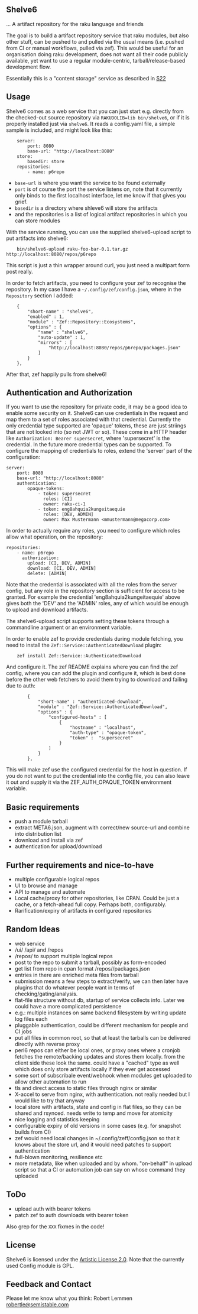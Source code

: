 Shelve6
-------

... A artifact repository for the raku language and friends

The goal is to build a artifact repository service that raku modules, but also
other stuff, can be pushed to and pulled via the usual means (i.e. pushed from
CI or manual workflows, pulled via zef). This would be useful for an organisation 
doing raku development, does not want all their code publicly available, 
yet want to use a regular module-centric, tarball/release-based development flow.

Essentially this is a "content storage" service as described in [S22][1]

## Usage

Shelve6 comes as a web service that you can just start e.g. directly from
the checked-out source repository via `RAKUDOLIB=lib bin/shelve6`, or if it is 
properly installed just via `shelve6`. It reads a config.yaml file, a simple
sample is included, and might look like this:
```
    server:
        port: 8080
        base-url: "http://localhost:8080"
    store:
        basedir: store
    repositories:
        - name: p6repo
```
* `base-url` is where you want the service to be found externally
* `port` is of course the port the service listens on, note that  it currently
  only binds to the first localhost interface, let me know if that gives you grief.
* `basedir` is a directory where shleve6 will store the artifacts
* and the repositories is a list of logical artifact repositories in which you
  can store modules

With the service running, you can use the supplied shelve6-upload script to put
artifacts into shelve6:
```
    bin/shelve6-upload raku-foo-bar-0.1.tar.gz http://localhost:8080/repos/p6repo

```
This script is just a thin wrapper around curl, you just need a multipart form
post really.

In order to fetch artifacts, you need to configure your zef to recognise the
repository. In my case I have a `~/.config/zef/config.json`, where in the
`Repository` section I added:
```
    {
        "short-name" : "shelve6",
        "enabled" : 1,
        "module" : "Zef::Repository::Ecosystems",
        "options" : {
            "name" : "shelve6",
            "auto-update" : 1,
            "mirrors" : [
                "http://localhost:8080/repos/p6repo/packages.json"
            ]
        }
    },
```
After that, zef happily pulls from shelve6!

## Authentication and Authorization

If you want to use the repository for private code, it may be a good idea to
enable some security on it. Shelve6 can use credentials in the request and map
them to a set of roles associated with that credential. Currently the only
credential type supported are 'opaque' tokens, these are just striings that are
not looked into (so not JWT or so). These come in a HTTP header like
`Authorization: Bearer supersecret`, where 'supersecret' is the credential. In
the future more credential types can be supported. To configure the mapping of 
credentials to roles, extend the 'server' part of the configuration:
```
server:
    port: 8080
    base-url: "http://localhost:8080"
    authentication:
        opaque-tokens:
            - token: supersecret
              roles: [CI]
              owner: raku-ci-1
            - token: eng8ahquia2kungeitaequie
              roles: [DEV, ADMIN]
              owner: Max Mustermann <mmustermann@megacorp.com>
```
In order to actually require any roles, you need to configure which roles allow
what operation, on the repository:
```
repositories:
    - name: p6repo
      authorization:
        upload: [CI, DEV, ADMIN]
        download: [CI, DEV, ADMIN]
        delete: [ADMIN]
```
Note that the credential is associated with all the roles from the server
config, but any role in the repository section is sufficient for access to be
granted. For example the credential 'eng8ahquia2kungeitaequie' above gives both
the 'DEV' and the 'ADMIN' roles, any of which would be enough to upload and
download artifacts.

The shelve6-upload script supports setting these tokens through a commandline
argument or an environment variable.

In order to enable zef to provide credentials during module fetching, you need
to install the `Zef::Service::AuthenticatedDownload` plugin:
```
    zef install Zef::Service::AuthenticatedDownload
```
And configure it. The zef README explains where you can find the zef config, 
where you can add the
plugin and configure it, which is best done before the other web fetchers to
avoid them trying to download and failing due to auth:

```
        {
            "short-name" : "authenticated-download",
            "module" : "Zef::Service::AuthenticatedDownload",
            "options" : { 
                "configured-hosts" : [
                    {
                        "hostname" : "localhost",
                        "auth-type" : "opaque-token",
                        "token" :  "supersecret"
                    }
                ]
            }
        },
```
This will make zef use the configured credential for the host in question. If
you do not want to put the credential into the config file, you can also leave
it out and supply it via the ZEF_AUTH_OPAQUE_TOKEN environment variable.

## Basic requirements

- push a module tarball
- extract META6.json, augment with correct/new source-url and combine into 
  distribution list
- download and install via zef
- authentication for upload/download

## Further requirements and nice-to-have

- multiple configurable logical repos
- UI to browse and manage
- API to manage and automate
- Local cache/proxy for other repositories, like CPAN. Could be just a cache,
  or a fetch-ahead full copy. Perhaps both, configurably.
- Rarification/expiry of artifacts in configured repositories

## Random Ideas

- web service
- /ui/ /api/ and /repos
- /repos/<reponame> to support multiple logical repos
- post to the repo to submit a tarball, possibly as form-encoded
- get list from repo in cpan format /repos/<reponame>/packages.json
- entries in there are enriched meta files from tarball
- submission means a few steps to extract/verify, we can then later have plugins
  that do whatever people want in terms of checking/gating/analysis.
- flat-file structure without db, startup of service collects info. Later we
  could have a more complicated persistence
- e.g.: multiple instances on same backend filesystem by writing update log
  files each
- pluggable authentication, could be different mechanism for people and CI jobs 
- put all files in common root, so that at least the tarballs can be delivered 
  directly with reverse proxy
- perl6 repos can either be local ones, or proxy ones where a cronjob fetches the
  remote/backing updates and stores them locally. from the client side these
  look the same. could have a "cached" type as well which does only store
  artifacts locally if they ever get accessed
- some sort of subscribale event/webhook when modules get uploaded to allow
  other automation to run
- tls and direct access to static files through nginx or similar
- X-accel to serve from nginx, with authentication. not really needed but I
  would like to try that anyway
- local store with artifacts, state and config in flat files, so they can be
  shared and rsynced. needs write to temp and move for atomicity
- nice logging and statistics keeping
- configurable expiry of old versions in some cases (e.g. for snapshot builds
  from CI)
- zef would need local changes in ~/.config/zeff/config.json so that it knows
  about the store url, and it would need patches to support authentication
- full-blown monitoring, resilience etc 
- more metadata, like when uploaded and by whom. "on-behalf" in upload script 
  so that a CI or automation job can say on whose command they uploaded

## ToDo

* upload auth with bearer tokens
* patch zef to auth downloads with bearer token

Also grep for the `XXX` fixmes in the code!

## License

Shelve6 is licensed under the [Artistic License 2.0](https://opensource.org/licenses/Artistic-2.0). Note that the currently used Config module is GPL.

## Feedback and Contact

Please let me know what you think: Robert Lemmen <robertle@semistable.com>

[1]: https://design.raku.org/S22.html#content_storage
